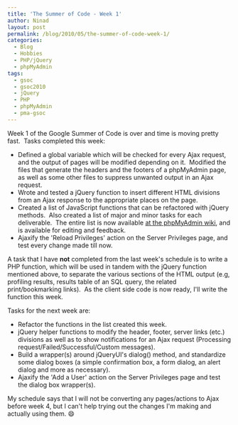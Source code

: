 ```yaml
---
title: 'The Summer of Code - Week 1'
author: Ninad
layout: post
permalink: /blog/2010/05/the-summer-of-code-week-1/
categories:
  - Blog
  - Hobbies
  - PHP/jQuery
  - phpMyAdmin
tags:
  - gsoc
  - gsoc2010
  - jQuery
  - PHP
  - phpMyAdmin
  - pma-gsoc
---
```

Week 1 of the Google Summer of Code is over and time is moving pretty fast.  Tasks completed this week:

  * Defined a global variable which will be checked for every Ajax request, and the output of pages will be modified depending on it.  Modified the files that generate the headers and the footers of a phpMyAdmin page, as well as some other files to suppress unwanted output in an Ajax request.
  * Wrote and tested a jQuery function to insert different HTML divisions from an Ajax response to the appropriate places on the page.
  * Created a list of JavaScript functions that can be refactored with jQuery methods.  Also created a list of major and minor tasks for each deliverable.  The entire list is now available [at the phpMyAdmin wiki][1], and is available for editing and feedback.
  * Ajaxify the 'Reload Privileges' action on the Server Privileges page, and test every change made till now.

A task that I have **not** completed from the last week's schedule is to write a PHP function, which will be used in tandem with the jQuery function mentioned above, to separate the various sections of the HTML output (e.g, profiling results, results table of an SQL query, the related print/bookmarking links).  As the client side code is now ready, I'll write the function this week.

Tasks for the next week are:

  * Refactor the functions in the list created this week.
  * jQuery helper functions to modify the header, footer, server links (etc.) divisions as well as to show notifications for an Ajax request (Processing request/Failed/Successful/Custom messages).
  * Build a wrapper(s) around jQueryUI's dialog() method, and standardize some dialog boxes (a simple confirmation box, a form dialog, an alert dialog and more as necessary).
  * Ajaxify the 'Add a User' action on the Server Privileges page and test the dialog box wrapper(s).

My schedule says that I will not be converting any pages/actions to Ajax before week 4, but I can't help trying out the changes I'm making and actually using them. :smile:

 [1]: http://wiki.phpmyadmin.net/pma/AJAXify_Interface
